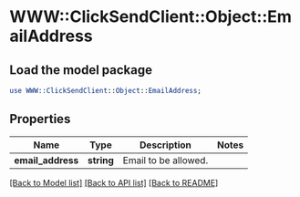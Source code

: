 # WWW::ClickSendClient::Object::EmailAddress

## Load the model package
```perl
use WWW::ClickSendClient::Object::EmailAddress;
```

## Properties
Name | Type | Description | Notes
------------ | ------------- | ------------- | -------------
**email_address** | **string** | Email to be allowed. | 

[[Back to Model list]](../README.md#documentation-for-models) [[Back to API list]](../README.md#documentation-for-api-endpoints) [[Back to README]](../README.md)


